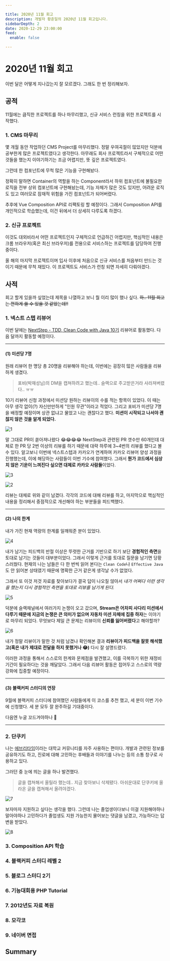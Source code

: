 ```yaml
---

title: 2020년 11월 회고
description: 개발자 황준일의 2020년 11월 회고입니다.
sidebarDepth: 2
date: 2020-12-29 23:00:00
feed:
  enable: false

---
```


# 2020년 11월 회고

이번 달은 어떻게 지나갔는지 잘 모르겠다. 그래도 한 번 정리해보자.

## 공적

11월에는 큼직한 프로젝트를 하나 마무리했고, 신규 서비스 런칭을 위한 프로젝트를 시작했다.

### 1. CMS 마무리

몇 개월 동안 작업하던 CMS Project를 마무리했다. 정말 우여곡절이 많았지만 덕분에 공부한게 많은 프로젝트였다고 생각한다.
아무래도 회사 프로젝트라서 구체적으로 어떤 것들을 했는지 이야기하기는 조금 어렵지만, 뜻 깊은 프로젝트였다.

그런데 한 컴포넌트에 무척 많은 기능을 구현해놨다.

정확히 말하면 Container의 역할을 하는 Component라서 하위 컴포넌트에 불필요한 로직을 전부 상위 컴포넌트에 구현해놨는데,
기능 자체가 많은 것도 있지만, 어려운 로직도 있고 여러모로 잠재적 위험을 가진 컴포넌트가 되어버렸다.

추후에 Vue Composition API로 리팩토링 할 예정이다.
그래서 Composition API를 개인적으로 학습했는데, 이건 뒤에서 더 상세히 다루도록 하겠다.

### 2. 신규 프로젝트

이것도 대외비라서 어떤 프로젝트인지 구체적으로 언급하긴 어렵지만,
핵심적인 내용은 크롬 브라우저(혹은 최신 브라우저)를 전용으로 서비스하는 프로젝트를 담당하여 진행중이다.

올 해의 마지막 프로젝트이며 입사 이후에 처음으로 신규 서비스를 처음부터 만드는 것이기 때문에 무척 재밌다.
이 프로젝트도 서비스가 런칭 되면 자세히 다뤄야겠다.

## 사적

회고 할게 있을까 싶었는데 제목을 나열하고 보니 뭘 이리 많이 했나 싶다.
~~하.. 11월 회고는 편하게 쓸 수 있을 것 같았는데!!~~

### 1. 넥스트 스텝 리뷰어

이번 달에는 [NextStep - TDD, Clean Code with Java 10기](https://edu.nextstep.camp/s/MNii0Puk) 리뷰어로 활동했다.
다음 달까지 활동할 예정이다.

***

#### (1) 미션당 7명

원래 리뷰어 한 명당 총 20명을 리뷰해야 하는데, 이번에는 굉장히 많은 사람들을 리뷰하게 생겼다.
> 포비(박재성님)의 DM을 캡쳐하려고 했는데.. 슬랙으로 주고받은거라 사라져버렸다.. ㅠㅠ

10기 리뷰어 신청 과정에서 미션당 원하는 리뷰이의 수를 적는 항목이 있었다.
이 때는 아무 생각 없이(?) 자신만만하게 "인원 무관"이라고 적었다.
그리고 포비가 미션당 7명을 배정할 예정이며 상관 없냐고 물었고 나는 괜찮다고 했다.
**미션이 시작되고 나서야 괜찮지 않은 것을 알게 되었다.**

![1](./1.jpg)

말 그대로 PR이 쏟아져나왔다 😂😂😂😂
NextStep과 관련된 PR 갯수만 60개인데 대체로 한 PR 당 2번 이상의 리뷰를 하기 때문에 대략 하루에 3~4번의 리뷰를 했다고 볼 수 있다.
알고보니 이번에 넥스트스텝과 카카오가 연계하여 카카오 리뷰어 양성 과정을 진행했는데, 이에 해당하는 사람들이 이번 기수에 참여했다.
그래서 **뭔가 코드에서 심상치 않은 기운이 느껴진다 싶으면 대체로 카카오 사람들**이었다.


![3](./3.jpg)

![2](./2.jpg)

리뷰는 대체로 위와 같이 남겼다.
각각의 코드에 대해 리뷰를 하고, 마지막으로 핵심적인 내용을 정리해서 중점적으로 개선해야 하는 부분들을 피드백했다.

***

#### (2) 나의 한계

내가 가진 현재 역량의 한계를 일깨워준 분이 있었다.

![4](./4.jpg)

내가 남기는 피드백의 반절 이상은 뚜렷한 근거를 기반으로 하기 보단 **경험적인 측면**을 토대로 남기는 것들이 대부분이었다.
그래서 이렇게 근거를 토대로 질문을 남기면 당황스러웠다.
현재의 나는 남들은 다 한 번씩 읽어 본다는 `Clean Code`나 `Effective Java`도 안 읽어본 상태였기 때문에 명확한 근거 같은게 생각날 수가 없었다. 

그래서 또 이것 저것 자료를 찾아보다가 결국 답이 나오질 않아서 _내가 어쩌다 이런 생각을 했는지 다시 경험적인 측면을 토대로 리뷰를 남기게 된다._

![5](./5.jpg)

덕분에 슬랙채널에서 여러가지 논쟁이 오고 갔으며,
**Stream은 어차피 사다리 미션에서 다루기 때문에 지금의 논쟁은 큰 의미가 없으며 자동차 미션 자체에 집중 하자**는 이야기로 마무리 되었다. 
무엇보다 제일 큰 문제는 리뷰이의 **신뢰를 잃어버렸다**고 해야할까?

![6](./6.jpg)

내가 정말 리뷰이가 말한 것 처럼 남겼나 확인해본 결과 **리뷰이가 피드백을 잘못 해석했고(혹은 내가 제대로 전달을 하지 못했거나 😂)** 다시 잘 설명드렸다.

이러한 과정을 통해서 스스로의 한계와 문제점을 발견했고, 이를 극복하기 위한 재정비 기간이 필요하다는 것을 깨달았다.
그래서 다음 리뷰어 활동은 접어두고 스스로의 역량 강화에 집중할 예정이다.

***

#### (3) 블랙커피 스터디의 연장

9월에 블랙커피 스터디에 참여했던 사람들에게 이 코스를 추천 했고, 세 분이 이번 기수에 신청했다.
세 분 모두 잘 완주하길 기대중이다.

다음엔 누굴 꼬드겨야하나 🤔

***

### 2. 단쿠키

나는 [에브리타임](https://everytime.kr/)이라는 대학교 커뮤니티를 자주 사용하는 편이다.
개발과 관련된 정보를 공유하기도 하고, 진로에 대해 고민하는 후배들과 이야기를 나누는 등의 소통 창구로 사용하고 있다.

그러던 중 눈에 띄는 글을 하나 발견했다.
> 글을 캡쳐해서 올릴라 했는데.. 지금 찾아보니 삭제됐다. 아쉬운대로 단쿠키에 올라온 글을 캡쳐해서 올려야겠다.

![7](./7.jpg)

보자마자 지원하고 싶다는 생각을 했다.
그런데 나는 졸업생이다보니 이걸 지원해야하나 말아야하나 고민하다가 졸업생도 지원 가능한지 물어보는 댓글을 남겼고, 가능하다는 답변을 받았다.

![8](./8.jpg)



### 3. Composition API 학습

### 4. 블랙커피 스터디 레벨 2

### 5. 블로그 스터디 2기

### 6. 기능대회용 PHP Tutorial

### 7. 2012년도 자료 복원

### 8. 모각코

### 9. 네이버 면접

## Summary